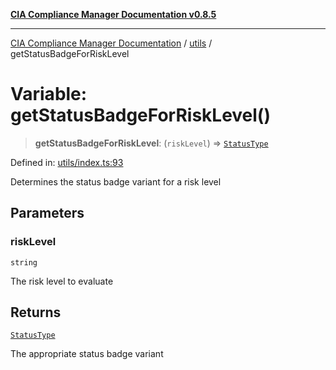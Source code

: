 [**CIA Compliance Manager Documentation v0.8.5**](../../README.md)

***

[CIA Compliance Manager Documentation](../../modules.md) / [utils](../README.md) / getStatusBadgeForRiskLevel

# Variable: getStatusBadgeForRiskLevel()

> **getStatusBadgeForRiskLevel**: (`riskLevel`) => [`StatusType`](../../typedoc-entry/type-aliases/StatusType.md)

Defined in: [utils/index.ts:93](https://github.com/Hack23/cia-compliance-manager/blob/b7c3bc9644fb5b9d82b5b184ba290206da25104b/src/utils/index.ts#L93)

Determines the status badge variant for a risk level

## Parameters

### riskLevel

`string`

The risk level to evaluate

## Returns

[`StatusType`](../../typedoc-entry/type-aliases/StatusType.md)

The appropriate status badge variant
